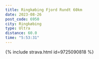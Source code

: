 ```yaml
---
title: Ringkøbing Fjord Rundt 60km
date: 2023-08-26
post_code: 6950
city: Ringkøbing
type: Ultra
distance: 60.0
time: "5:53:31"
---
```

{% include strava.html id=9725090818 %}